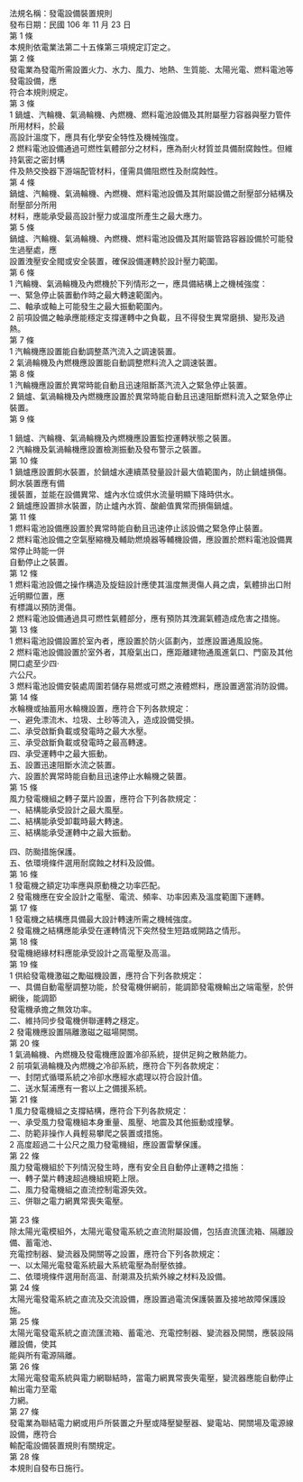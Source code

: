 法規名稱：發電設備裝置規則  
發布日期：民國 106 年 11 月 23 日  
第 1 條  
本規則依電業法第二十五條第三項規定訂定之。  
第 2 條  
發電業為發電所需設置火力、水力、風力、地熱、生質能、太陽光電、燃料電池等發電設備，應  
符合本規則規定。  
第 3 條  
1 鍋爐、汽輪機、氣渦輪機、內燃機、燃料電池設備及其附屬壓力容器與壓力管件所用材料，於最  
高設計溫度下，應具有化學安全特性及機械強度。  
2 燃料電池設備通過可燃性氣體部分之材料，應為耐火材質並具備耐腐蝕性。但維持氣密之密封構  
件及熱交換器下游端配管材料，僅需具備阻燃性及耐腐蝕性。  
第 4 條  
鍋爐、汽輪機、氣渦輪機、內燃機、燃料電池設備及其附屬設備之耐壓部分結構及耐壓部分所用  
材料，應能承受最高設計壓力或溫度所產生之最大應力。  
第 5 條  
鍋爐、汽輪機、氣渦輪機、內燃機、燃料電池設備及其附屬管路容器設備於可能發生過壓處，應  
設置洩壓安全閥或安全裝置，確保設備運轉於設計壓力範圍。  
第 6 條  
1 汽輪機、氣渦輪機及內燃機於下列情形之一，應具備結構上之機械強度：  
一、緊急停止裝置動作時之最大轉速範圍內。  
二、軸承或軸上可能發生之最大振動範圍內。  
2 前項設備之軸承應能穩定支撐運轉中之負載，且不得發生異常磨損、變形及過熱。  
第 7 條  
1 汽輪機應設置能自動調整蒸汽流入之調速裝置。  
2 氣渦輪機及內燃機應設置能自動調整燃料流入之調速裝置。  
第 8 條  
1 汽輪機應設置於異常時能自動且迅速阻斷蒸汽流入之緊急停止裝置。  
2 鍋爐、氣渦輪機及內燃機應設置於異常時能自動且迅速阻斷燃料流入之緊急停止裝置。  
第 9 條  


1 鍋爐、汽輪機、氣渦輪機及內燃機應設置監控運轉狀態之裝置。  
2 汽輪機及氣渦輪機應設置檢測振動及發布警示之裝置。  
第 10 條  
1 鍋爐應設置飼水裝置，於鍋爐水連續蒸發量設計最大值範圍內，防止鍋爐損傷。飼水裝置應有備  
援裝置，並能在設備異常、爐內水位或供水流量明顯下降時供水。  
2 鍋爐應設置排水裝置，防止爐內水質、酸鹼值異常而損傷鍋爐。  
第 11 條  
1 燃料電池設備應設置於異常時能自動且迅速停止該設備之緊急停止裝置。  
2 燃料電池設備之空氣壓縮機及輔助燃燒器等輔機設備，應設置於燃料電池設備異常停止時能一併  
自動停止之裝置。  
第 12 條  
1 燃料電池設備之操作構造及旋鈕設計應使其溫度無燙傷人員之虞，氣體排出口附近明顯位置，應  
有標識以預防燙傷。  
2 燃料電池設備通過具可燃性氣體部分，應有預防其洩漏氣體造成危害之措施。  
第 13 條  
1 燃料電池設備設置於室內者，應設置於防火區劃內，並應設置通風設施。  
2 燃料電池設備設置於室外者，其廢氣出口，應距離建物通風進氣口、門窗及其他開口處至少四‧  
六公尺。  
3 燃料電池設備安裝處周圍若儲存易燃或可燃之液體燃料，應設置適當消防設備。  
第 14 條  
水輪機或抽蓄用水輪機設置，應符合下列各款規定：  
一、避免漂流木、垃圾、土砂等流入，造成設備受損。  
二、承受啟斷負載或發電時之最大水壓。  
三、承受啟斷負載或發電時之最高轉速。  
四、承受運轉中之最大振動。  
五、設置迅速阻斷水流之裝置。  
六、設置於異常時能自動且迅速停止水輪機之裝置。  
第 15 條  
風力發電機組之轉子葉片設置，應符合下列各款規定：  
一、結構能承受設計之最大風壓。  
二、結構能承受卸載時最大轉速。  
三、結構能承受運轉中之最大振動。  


四、防颱措施保護。  
五、依環境條件選用耐腐蝕之材料及設備。  
第 16 條  
1 發電機之額定功率應與原動機之功率匹配。  
2 發電機應在安全設計之電壓、電流、頻率、功率因素及溫度範圍下運轉。  
第 17 條  
1 發電機之結構應具備最大設計轉速所需之機械強度。  
2 發電機之結構應能承受在運轉情況下突然發生短路或開路之情形。  
第 18 條  
發電機絕緣材料應能承受設計之高電壓及高溫。  
第 19 條  
1 供給發電機激磁之勵磁機設置，應符合下列各款規定：  
一、具備自動電壓調整功能，於發電機併網前，能調節發電機輸出之端電壓，於併網後，能調節  
發電機承擔之無效功率。  
二、維持同步發電機併聯運轉之穩定。  
2 發電機應設置隔離激磁之磁場開關。  
第 20 條  
1 氣渦輪機、內燃機及發電機應設置冷卻系統，提供足夠之散熱能力。  
2 前項氣渦輪機及內燃機之冷卻系統，應符合下列各款規定：  
一、封閉式循環系統之冷卻水應經水處理以符合設計值。  
二、送水幫浦應有一套以上之備援系統。  
第 21 條  
1 風力發電機組之支撐結構，應符合下列各款規定：  
一、承受風力發電機組本身重量、風壓、地震及其他振動或撞擊。  
二、防範非操作人員輕易攀爬之裝置或措施。  
2 高度超過二十公尺之風力發電機組，應設置雷擊保護。  
第 22 條  
風力發電機組於下列情況發生時，應有安全且自動停止運轉之措施：  
一、轉子葉片轉速超過機組規範上限。  
二、風力發電機組之直流控制電源失效。  
三、併聯之電力網異常喪失電壓。  


第 23 條  
除太陽光電模組外，太陽光電發電系統之直流附屬設備，包括直流匯流箱、隔離設備、蓄電池、  
充電控制器、變流器及開關等之設置，應符合下列各款規定：  
一、以太陽光電發電系統最大系統電壓為耐壓依據。  
二、依環境條件選用耐高溫、耐潮濕及抗紫外線之材料及設備。  
第 24 條  
太陽光電發電系統之直流及交流設備，應設置過電流保護裝置及接地故障保護設施。  
第 25 條  
太陽光電發電系統之直流匯流箱、蓄電池、充電控制器、變流器及開關，應裝設隔離設備，使其  
能與所有電源隔離。  
第 26 條  
太陽光電發電系統與電力網聯結時，當電力網異常喪失電壓，變流器應能自動停止輸出電力至電  
力網。  
第 27 條  
發電業為聯結電力網或用戶所裝置之升壓或降壓變壓器、變電站、開關場及電源線設備，應符合  
輸配電設備裝置規則有關規定。  
第 28 條  
本規則自發布日施行。  


